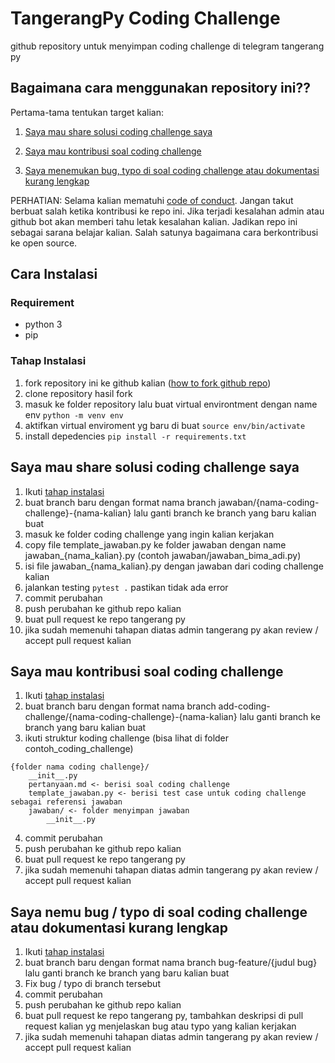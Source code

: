 # TangerangPy Coding Challenge

github repository untuk menyimpan coding challenge di telegram tangerang py

## Bagaimana cara menggunakan repository ini??
Pertama-tama tentukan target kalian:

1. [Saya mau share solusi coding challenge saya](#saya-mau-share-solusi-coding-challenge-saya)

2. [Saya mau kontribusi soal coding challenge](#saya-mau-kontribusi-soal-coding-challenge)

3. [Saya menemukan bug, typo di soal coding challenge atau dokumentasi kurang lengkap](#saya-nemu-bug--typo-di-soal-coding-challenge-atau-dokumentasi-kurang-lengkap)


PERHATIAN: Selama kalian mematuhi [code of conduct](./code-of-conduct.md). Jangan takut berbuat salah ketika kontribusi ke repo ini. Jika terjadi kesalahan admin atau github bot akan memberi tahu letak kesalahan kalian. Jadikan repo ini sebagai sarana belajar kalian. Salah satunya bagaimana cara berkontribusi ke open source. 


## Cara Instalasi
### Requirement
- python 3
- pip

### Tahap Instalasi
1. fork repository ini ke github kalian ([how to fork github repo](https://docs.github.com/en/pull-requests/collaborating-with-pull-requests/working-with-forks/fork-a-repo))
1. clone repository hasil fork
1. masuk ke folder repository lalu buat virtual environtment dengan name env `python -m venv env`
1. aktifkan virtual enviroment yg baru di buat `source env/bin/activate`
1. install depedencies `pip install -r requirements.txt`


## Saya mau share solusi coding challenge saya
1. Ikuti [tahap instalasi](#cara-instalasi)
1. buat branch baru dengan format nama branch jawaban/{nama-coding-challenge}-{nama-kalian} lalu ganti branch ke branch yang baru kalian buat
1. masuk ke folder coding challenge yang ingin kalian kerjakan
1. copy file template_jawaban.py ke folder jawaban dengan name jawaban_{nama_kalian}.py (contoh jawaban/jawaban_bima_adi.py)
1. isi file jawaban_{nama_kalian}.py dengan jawaban dari coding challenge kalian
1. jalankan testing `pytest .` pastikan tidak ada error
1. commit perubahan
1. push perubahan ke github repo kalian
1. buat pull request ke repo tangerang py
1. jika sudah memenuhi tahapan diatas admin tangerang py akan review / accept pull request kalian


## Saya mau kontribusi soal coding challenge
1. Ikuti [tahap instalasi](#cara-instalasi)
2. buat branch baru dengan format nama branch add-coding-challenge/{nama-coding-challenge}-{nama-kalian} lalu ganti branch ke branch yang baru kalian buat
3. ikuti struktur koding challenge (bisa lihat di folder contoh_coding_challenge)
```
{folder nama coding challenge}/
    __init__.py
    pertanyaan.md <- berisi soal coding challenge
    template_jawaban.py <- berisi test case untuk coding challenge sebagai referensi jawaban
    jawaban/ <- folder menyimpan jawaban
        __init__.py
```
4. commit perubahan
5. push perubahan ke github repo kalian
6. buat pull request ke repo tangerang py
7. jika sudah memenuhi tahapan diatas admin tangerang py akan review / accept pull request kalian


## Saya nemu bug / typo di soal coding challenge atau dokumentasi kurang lengkap
1. Ikuti [tahap instalasi](#cara-instalasi)
1. buat branch baru dengan format nama branch bug-feature/{judul bug} lalu ganti branch ke branch yang baru kalian buat
1. Fix bug / typo di branch tersebut
4. commit perubahan
5. push perubahan ke github repo kalian
6. buat pull request ke repo tangerang py, tambahkan deskripsi di pull request kalian yg menjelaskan bug atau typo yang kalian kerjakan
7. jika sudah memenuhi tahapan diatas admin tangerang py akan review / accept pull request kalian
